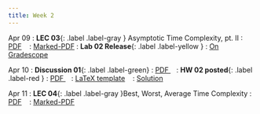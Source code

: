 ```yaml
---
title: Week 2
---
```


Apr 09
: **LEC 03**{: .label .label-gray } Asymptotic Time Complexity, pt. II
  : [PDF](lectures/03-time-complexity-p2/Lec03.pdf) &nbsp;&nbsp;
  : [Marked-PDF](lectures/03-time-complexity-p2/Lec03-marked.pdf)
: **Lab 02 Release**{: .label .label-yellow } 
  : [On Gradescope](#)

Apr 10
: **Discussion 01**{: .label .label-green}
  : [PDF ](discussion/discussion-01.pdf) &nbsp;&nbsp;
: **HW 02 posted**{: .label .label-red }
  : [PDF ](homeworks/HW02/HW02.pdf) &nbsp;&nbsp;
  : [LaTeX template](homeworks/HW02/template.zip) &nbsp;&nbsp;
  : [Solution](#)

Apr 11
: **LEC 04**{: .label .label-gray }Best, Worst, Average Time Complexity
  : [PDF](lectures/04-avg-case/Lec04.pdf) &nbsp;&nbsp;
  : [Marked-PDF]()


